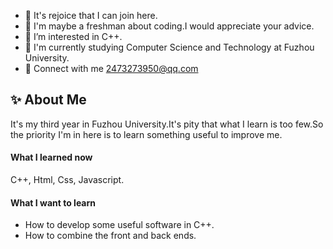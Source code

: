 - 👋 It's rejoice that I can join here.
- 🔭 I'm maybe a freshman about coding.I would appreciate your advice.
- 👀 I’m interested in C++.
- 🌱 I'm currently studying Computer Science and Technology at Fuzhou University.
- 💬 Connect with me 2473273950@qq.com

## ✨  About Me
It's my third year in Fuzhou University.It's pity that what I learn is too few.So the priority I'm in here is to learn something useful to improve me.

#### What I learned now
C++, Html, Css, Javascript.

#### What I want to learn
- How to develop some useful software in C++.
- How to combine the front and back ends.


<!---
luckzhp/luckzhp is a ✨ special ✨ repository because its `README.md` (this file) appears on your GitHub profile.
You can click the Preview link to take a look at your changes.
--->
